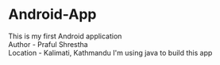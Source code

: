 # Android-App
This is my first Android application 
<br>
Author - Praful Shrestha
<br>
Location - Kalimati, Kathmandu
I'm using java to build this app
